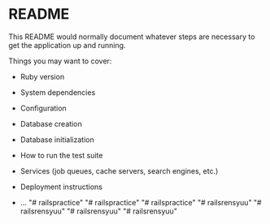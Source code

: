 # README

This README would normally document whatever steps are necessary to get the
application up and running.

Things you may want to cover:

* Ruby version

* System dependencies

* Configuration

* Database creation

* Database initialization

* How to run the test suite

* Services (job queues, cache servers, search engines, etc.)

* Deployment instructions

* ...
"# railspractice" 
"# railspractice" 
"# railspractice" 
"# railsrensyuu" 
"# railsrensyuu" 
"# railsrensyuu" 
"# railsrensyuu" 
